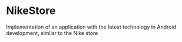 # NikeStore
Implementation of an application with the latest technology in Android development, similar to the Nike store
